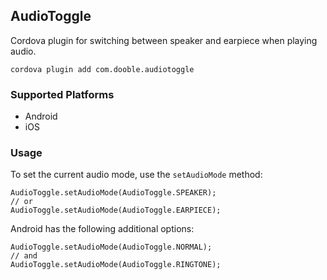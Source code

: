 ## AudioToggle

Cordova plugin for switching between speaker and earpiece when playing audio.

    cordova plugin add com.dooble.audiotoggle
    
### Supported Platforms

- Android
- iOS

### Usage

To set the current audio mode, use the `setAudioMode` method:

    AudioToggle.setAudioMode(AudioToggle.SPEAKER);
    // or
    AudioToggle.setAudioMode(AudioToggle.EARPIECE);

Android has the following additional options:

    AudioToggle.setAudioMode(AudioToggle.NORMAL);
    // and
    AudioToggle.setAudioMode(AudioToggle.RINGTONE);